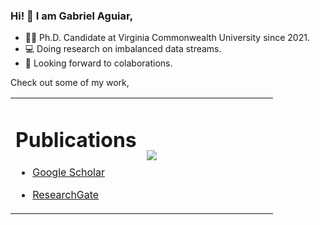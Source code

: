 ### Hi! 🙌 I am Gabriel Aguiar,

- 👨‍🎓 Ph.D. Candidate at Virginia Commonwealth University since 2021.
- 💻 Doing research on imbalanced data streams.
- 🧠 Looking forward to colaborations. 

Check out some of my work, 
<table border="0">
  <tr>
    <td width="50%">
      <h1>Publications</h1>

- [Google Scholar](https://scholar.google.com/citations?user=GbkOmQUAAAAJ&hl=en)

- [ResearchGate](https://www.researchgate.net/profile/Gabriel-Aguiar-3)
    </td>
    <td width="50%">
      <img src="https://github-readme-stats.vercel.app/api?username=gabrieljaguiar&show_icons=true&bg_color=151515">
    </td>
  </tr>
</table>
